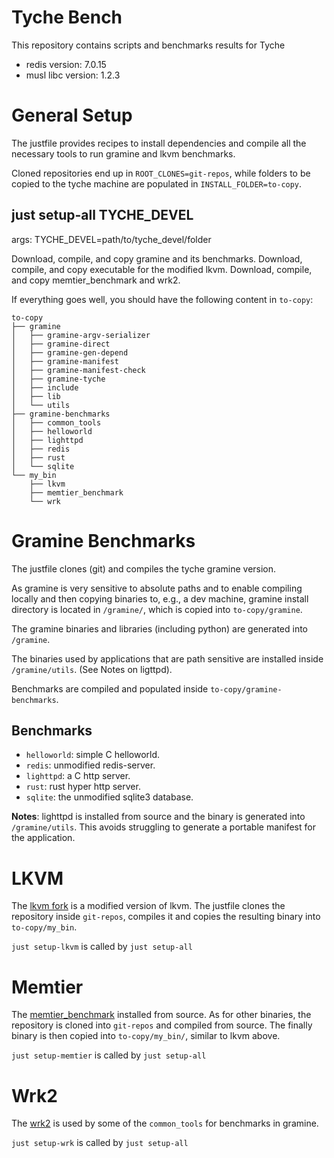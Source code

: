# Tyche Bench

This repository contains scripts and benchmarks results for Tyche

- redis version: 7.0.15
- musl libc version: 1.2.3

# General Setup

The justfile provides recipes to install dependencies and compile all the necessary
tools to run gramine and lkvm benchmarks.

Cloned repositories end up in `ROOT_CLONES=git-repos`, while folders to be copied
to the tyche machine are populated in `INSTALL_FOLDER=to-copy`.

## just setup-all TYCHE_DEVEL

args: TYCHE_DEVEL=path/to/tyche_devel/folder

Download, compile, and copy gramine and its benchmarks.
Download, compile, and copy executable for the modified lkvm.
Download, compile, and copy memtier_benchmark and wrk2.

If everything goes well, you should have the following content in `to-copy`:

```
to-copy
├── gramine
│   ├── gramine-argv-serializer
│   ├── gramine-direct
│   ├── gramine-gen-depend
│   ├── gramine-manifest
│   ├── gramine-manifest-check
│   ├── gramine-tyche
│   ├── include
│   ├── lib
│   └── utils
├── gramine-benchmarks
│   ├── common_tools
│   ├── helloworld
│   ├── lighttpd
│   ├── redis
│   ├── rust
│   └── sqlite
└── my_bin
    ├── lkvm
    ├── memtier_benchmark
    └── wrk
```

# Gramine Benchmarks

The justfile clones (git) and compiles the tyche gramine version.

As gramine is very sensitive to absolute paths and to enable compiling locally
and then copying binaries to, e.g., a dev machine, gramine install directory is located
in `/gramine/`, which is copied into `to-copy/gramine`.

The gramine binaries and libraries (including python) are generated into `/gramine`.

The binaries used by applications that are path sensitive are installed inside `/gramine/utils`.
(See Notes on ligttpd).

Benchmarks are compiled and populated inside `to-copy/gramine-benchmarks`.


## Benchmarks

- `helloworld`: simple C helloworld.
- `redis`: unmodified redis-server.
- `lighttpd`: a C http server.
- `rust`: rust hyper http server.
- `sqlite`: the unmodified sqlite3 database.

**Notes**: lighttpd is installed from source and the binary is generated into `/gramine/utils`.
This avoids struggling to generate a portable manifest for the application.

# LKVM

The [lkvm fork](git@github.com:epfl-dcsl/tyche-kvmtool.git) is a modified version of lkvm.
The justfile clones the repository inside `git-repos`, compiles it and copies the resulting
binary into `to-copy/my_bin`.

`just setup-lkvm` is called by `just setup-all`

# Memtier

The [memtier_benchmark](https://github.com/RedisLabs/memtier_benchmark) installed from source.
As for other binaries, the repository is cloned into `git-repos` and compiled from source.
The finally binary is then copied into `to-copy/my_bin/`, similar to lkvm above.

`just setup-memtier` is called by `just setup-all`

# Wrk2

The [wrk2](https://github.com/giltene/wrk2) is used by some of the `common_tools` for benchmarks in gramine.

`just setup-wrk` is called by `just setup-all`

